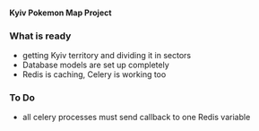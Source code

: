 #### Kyiv Pokemon Map Project

### What is ready
- getting Kyiv territory and dividing it in sectors
- Database models are set up completely
- Redis is caching, Celery is working too

### To Do
- all celery processes must send callback to one Redis variable